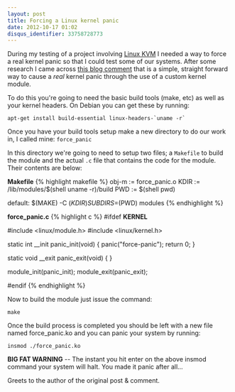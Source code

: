 ```yaml
---
layout: post
title: Forcing a Linux kernel panic
date: 2012-10-17 01:02
disqus_identifier: 33758728773
---
```


During my testing of a project involving [Linux KVM](http://www.linux-kvm.org/) I needed a way to force a real kernel panic so that I could test some of our systems. After some research I came across [this blog comment](http://archive.geekworld.co.za/node/277#comment-858) that is a simple, straight forward way to cause a *real* kernel panic through the use of a custom kernel module.

To do this you're going to need the basic build tools (make, etc) as well as your kernel headers. On Debian you can get these by running:

    apt-get install build-essential linux-headers-`uname -r` 

Once you have your build tools setup make a new directory to do our work in, I called mine: `force_panic`

In this directory we're going to need to setup two files; a `Makefile` to build the module and the actual `.c` file that contains the code for the module. Their contents are below:

**Makefile**
{% highlight makefile %}
obj-m := force_panic.o
KDIR := /lib/modules/$(shell uname -r)/build
PWD := $(shell pwd)

default:
	$(MAKE) -C $(KDIR) SUBDIRS=$(PWD) modules
{% endhighlight %}

**force_panic.c**
{% highlight c %}
#ifdef __KERNEL__

#include <linux/module.h>
#include <linux/kernel.h>

static int __init panic_init(void)
{
panic("force-panic");
return 0;
}

static void __exit panic_exit(void)
{
}

module_init(panic_init);
module_exit(panic_exit);

#endif
{% endhighlight %}

Now to build the module just issue the command:

    make

Once the build process is completed you should be left with a new file named force_panic.ko and you can panic your system by running:

    insmod ./force_panic.ko

**BIG FAT WARNING** -- The instant you hit enter on the above insmod command your system will halt. You made it panic after all...

Greets to the author of the original post & comment.
